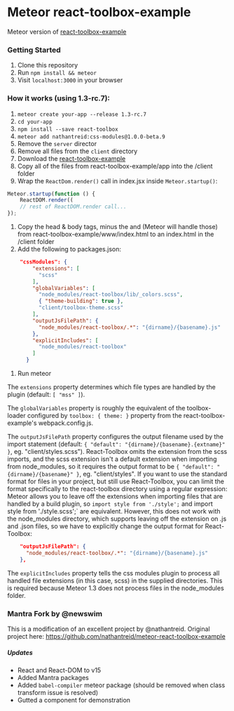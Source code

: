 # Meteor react-toolbox-example

Meteor version of [react-toolbox-example](https://github.com/react-toolbox/react-toolbox-example)

### Getting Started
1. Clone this repository
1. Run `npm install && meteor`
1. Visit `localhost:3000` in your browser

### How it works (using 1.3-rc.7):
1. `meteor create your-app --release 1.3-rc.7`
1. `cd your-app`
1. `npm install --save react-toolbox`
1. `meteor add nathantreid:css-modules@1.0.0-beta.9`
1. Remove the `server` director
1. Remove all files from the `client` directory
1. Download the [react-toolbox-example](https://github.com/react-toolbox/react-toolbox-example)
1. Copy all of the files from react-toolbox-example/app into the /client folder
1. Wrap the `ReactDom.render()` call in index.jsx inside `Meteor.startup()`:
``` js
Meteor.startup(function () {
    ReactDOM.render((
    // rest of ReactDOM.render call...
});
```

1. Copy the head & body tags, minus the <link rel="stylesheet" href="react-toolbox.css"> and <script src="react-toolbox.js"></script> (Meteor will handle those) from react-toolbox-example/www/index.html to an index.html in the /client folder
1. Add the following to packages.json:
``` json
    "cssModules": {
        "extensions": [
          "scss"
        ],
        "globalVariables": [
          "node_modules/react-toolbox/lib/_colors.scss",
          { "theme-building": true },
          "client/toolbox-theme.scss"
        ],
        "outputJsFilePath": {
          "node_modules/react-toolbox/.*": "{dirname}/{basename}.js"
        },
        "explicitIncludes": [
          "node_modules/react-toolbox"
        ]
      }
```
1. Run meteor

The `extensions` property determines which file types are handled by the plugin (default: `[ "mss" ]`).

The `globalVariables` property is roughly the equivalent of the toolbox-loader configured by `toolbox: { theme: }` property from the react-toolbox-example's webpack.config.js.

The `outputJsFilePath` property configures the output filename used by the import statement (default: `{ "default": "{dirname}/{basename}.{extname}" }`, eg. "client/styles.scss"). React-Toolbox omits the extension from the scss imports, and the scss extension isn't a default extension when importing from node_modules, so it requires the output format to be `{ "default": "{dirname}/{basename}" }`, eg. "client/styles". If you want to use the standard format for files in your project, but still use React-Toolbox, you can limit the format specifically to the react-toolbox directory using a regular expression:
Meteor allows you to leave off the extensions when importing files that are handled by a build plugin, so `import style from './style';` and import style from './style.scss';` are equivalent.
However, this does not work with the node_modules directory, which supports leaving off the extension on .js and .json files, so we have to explicitly change the output format for React-Toolbox:
``` json
    "outputJsFilePath": {
      "node_modules/react-toolbox/.*": "{dirname}/{basename}.js"
    },
```    

The `explicitIncludes` property tells the css modules plugin to process all handled file extensions (in this case, scss) in the supplied directories. This is required because Meteor 1.3 does not process files in the node_modules folder.

### Mantra Fork by @newswim

This is a modification of an excellent project by @nathantreid. Original project here: https://github.com/nathantreid/meteor-react-toolbox-example
##### Updates
- React and React-DOM to v15
- Added Mantra packages
- Added `babel-compiler` meteor package (should be removed when class transform issue is resolved)
- Gutted a <Layout /> component for demonstration
